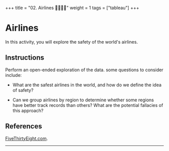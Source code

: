 +++
title = "02. Airlines 👩‍🎓👨‍🎓"
weight = 1
tags = ["tableau"] 
+++

# Airlines

In this activity, you will explore the safety of the world's airlines.

## Instructions

Perform an open-ended exploration of the data. some questions to consider include:

* What are the safest airlines in the world, and how do we define the idea of safety?

* Can we group airlines by region to determine whether some regions have better track records than others? What are the potential fallacies of this approach?

## References

[FiveThirtyEight.com](https://fivethirtyeight.com/features/should-travelers-avoid-flying-airlines-that-have-had-crashes-in-the-past/).

---